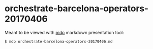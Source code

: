 # orchestrate-barcelona-operators-20170406

Meant to be viewed with [mdp](https://github.com/visit1985/mdp) markdown presentation tool:

```
$ mdp orchestrate-barcelona-operators-20170406.md
```
